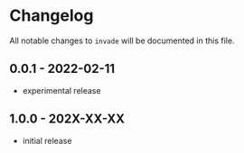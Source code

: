 # Changelog

All notable changes to `invade` will be documented in this file.

## 0.0.1 - 2022-02-11

- experimental release

## 1.0.0 - 202X-XX-XX

- initial release
